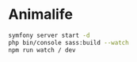 # Animalife

```bash
symfony server start -d
php bin/console sass:build --watch
npm run watch / dev

```